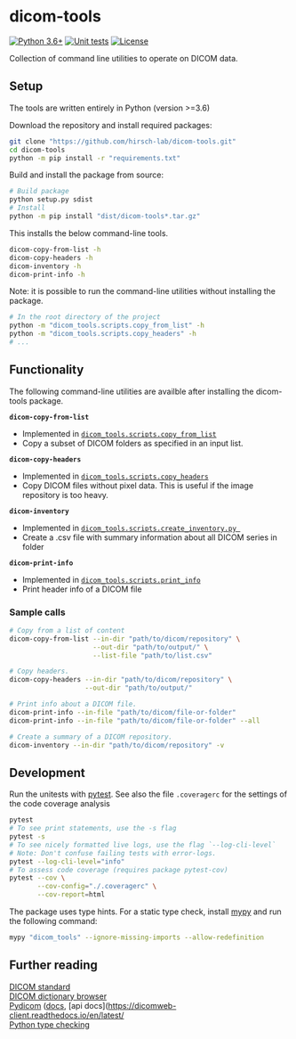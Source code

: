 # dicom-tools


[![Python 3.6+](https://img.shields.io/badge/python-3.6+-blue.svg)](https://www.python.org/downloads/)
[![Unit tests](https://github.com/hirsch-lab/dicom-tools/actions/workflows/unittest.yml/badge.svg)](https://github.com/hirsch-lab/dicom-tools/actions/workflows/unittest.yml)
[![License](https://img.shields.io/pypi/l/roc-utils)](https://github.com/hirsch-lab/dicom-tools/blob/main/LICENSE)

Collection of command line utilities to operate on DICOM data.

## Setup


The tools are written entirely in Python (version >=3.6)

Download the repository and install required packages:

```bash
git clone "https://github.com/hirsch-lab/dicom-tools.git"
cd dicom-tools
python -m pip install -r "requirements.txt"
```

Build and install the package from source:

```bash
# Build package
python setup.py sdist
# Install
python -m pip install "dist/dicom-tools*.tar.gz"
```

This installs the below command-line tools. 

```bash
dicom-copy-from-list -h
dicom-copy-headers -h
dicom-inventory -h
dicom-print-info -h
```

Note: it is possible to run the command-line utilities without installing the package. 

```bash
# In the root directory of the project
python -m "dicom_tools.scripts.copy_from_list" -h
python -m "dicom_tools.scripts.copy_headers" -h
# ...
```


## Functionality

The following command-line utilities are availble after installing the dicom-tools package.

**`dicom-copy-from-list`**

- Implemented in [`dicom_tools.scripts.copy_from_list`](https://github.com/hirsch-lab/dicom-tools/blob/main/dicom_tools/scripts/copy_from_list.py)
- Copy a subset of DICOM folders as specified in an input list.


**`dicom-copy-headers`**

- Implemented in [`dicom_tools.scripts.copy_headers`](https://github.com/hirsch-lab/dicom-tools/blob/main/dicom_tools/scripts/copy_headers.py)
- Copy DICOM files without pixel data. This is useful if the image repository is too heavy.

**`dicom-inventory`**

- Implemented in [`dicom_tools.scripts.create_inventory.py `](https://github.com/hirsch-lab/dicom-tools/blob/main/dicom_tools/scripts/create_inventory.py)
- Create a .csv file with summary information about all DICOM series in folder

**`dicom-print-info`**

- Implemented in [`dicom_tools.scripts.print_info`](https://github.com/hirsch-lab/dicom-tools/blob/main/dicom_tools/scripts/print_info.py)
- Print header info of a DICOM file 


### Sample calls

```bash
# Copy from a list of content
dicom-copy-from-list --in-dir "path/to/dicom/repository" \
                     --out-dir "path/to/output/" \
                     --list-file "path/to/list.csv"

# Copy headers.
dicom-copy-headers --in-dir "path/to/dicom/repository" \
                   --out-dir "path/to/output/"

# Print info about a DICOM file.
dicom-print-info --in-file "path/to/dicom/file-or-folder"
dicom-print-info --in-file "path/to/dicom/file-or-folder" --all

# Create a summary of a DICOM repository.
dicom-inventory --in-dir "path/to/dicom/repository" -v
```


## Development

Run the unitests with [pytest](https://docs.pytest.org/en/stable/). See also the file `.coveragerc` for the settings of the code coverage analysis

```bash
pytest
# To see print statements, use the -s flag
pytest -s 
# To see nicely formatted live logs, use the flag `--log-cli-level`
# Note: Don't confuse failing tests with error-logs. 
pytest --log-cli-level="info"
# To assess code coverage (requires package pytest-cov)
pytest --cov \
       --cov-config="./.coveragerc" \
       --cov-report=html
```

The package uses type hints. For a static type check, install [mypy](http://mypy-lang.org/) and run the following command:

```bash
mypy "dicom_tools" --ignore-missing-imports --allow-redefinition
```

## Further reading

[DICOM standard](https://www.dicomstandard.org/current)  
[DICOM dictionary browser](https://dicom.innolitics.com/ciods)  
[Pydicom](https://pydicom.github.io/) ([docs](https://pydicom.github.io/pydicom/stable/), [api docs](https://dicomweb-client.readthedocs.io/en/latest/  
[Python type checking](https://realpython.com/python-type-checking)